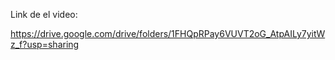 Link de el video:

https://drive.google.com/drive/folders/1FHQpRPay6VUVT2oG_AtpAILy7yitWz_f?usp=sharing
